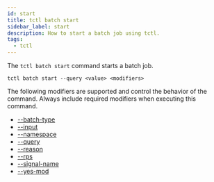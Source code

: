 ```yaml
---
id: start
title: tctl batch start
sidebar_label: start
description: How to start a batch job using tctl.
tags:
  - tctl
---
```


The `tctl batch start` command starts a batch job.

`tctl batch start --query <value> <modifiers>`

The following modifiers are supported and control the behavior of the command.
Always include required modifiers when executing this command.

- [--batch-type](/tctl-v2/modifiers#--batch-type)
- [--input](/tctl-v2/modifiers#--input)
- [--namespace](/tctl-v2/modifiers#--namespace)
- [--query](/tctl-v2/modifiers#--query)
- [--reason](/tctl-v2/modifiers#--reason)
- [--rps](/tctl-v2/modifiers#--rps)
- [--signal-name](/tctl-v2/modifiers#--signal-name)
- [--yes-mod](/tctl-v2/modifiers#--yes-mod)

